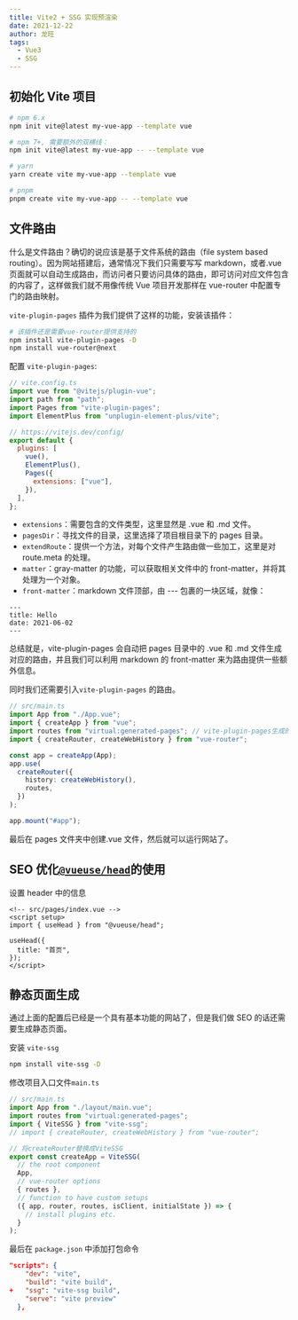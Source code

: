 ```yaml
---
title: Vite2 + SSG 实现预渲染
date: 2021-12-22
author: 龙旺
tags:
  - Vue3
  - SSG
---
```


## 初始化 Vite 项目

```sh
# npm 6.x
npm init vite@latest my-vue-app --template vue

# npm 7+, 需要额外的双横线：
npm init vite@latest my-vue-app -- --template vue

# yarn
yarn create vite my-vue-app --template vue

# pnpm
pnpm create vite my-vue-app -- --template vue
```

## 文件路由

什么是文件路由？确切的说应该是基于文件系统的路由（file system based routing）。因为网站搭建后，通常情况下我们只需要写写 markdown，或者.vue 页面就可以自动生成路由，而访问者只要访问具体的路由，即可访问对应文件包含的内容了，这样做我们就不用像传统 Vue 项目开发那样在 vue-router 中配置专门的路由映射。

`vite-plugin-pages` 插件为我们提供了这样的功能，安装该插件：

```sh
# 该插件还是需要vue-router提供支持的
npm install vite-plugin-pages -D
npm install vue-router@next
```

配置 `vite-plugin-pages`:

```js
// vite.config.ts
import vue from "@vitejs/plugin-vue";
import path from "path";
import Pages from "vite-plugin-pages";
import ElementPlus from "unplugin-element-plus/vite";

// https://vitejs.dev/config/
export default {
  plugins: [
    vue(),
    ElementPlus(),
    Pages({
      extensions: ["vue"],
    }),
  ],
};
```

- `extensions`：需要包含的文件类型，这里显然是 .vue 和 .md 文件。
- `pagesDir`：寻找文件的目录，这里选择了项目根目录下的 pages 目录。
- `extendRoute`：提供一个方法，对每个文件产生路由做一些加工，这里是对 route.meta 的处理。
- `matter`：gray-matter 的功能，可以获取相关文件中的 front-matter，并将其处理为一个对象。
- `front-matter`：markdown 文件顶部，由 --- 包裹的一块区域，就像：

```
---
title: Hello
date: 2021-06-02
---
```

总结就是，vite-plugin-pages 会自动把 pages 目录中的 .vue 和 .md 文件生成对应的路由，并且我们可以利用 markdown 的 front-matter 来为路由提供一些额外信息。

同时我们还需要引入`vite-plugin-pages` 的路由。

```ts
// src/main.ts
import App from "./App.vue";
import { createApp } from "vue";
import routes from "virtual:generated-pages"; // vite-plugin-pages生成的路由信息
import { createRouter, createWebHistory } from "vue-router";

const app = createApp(App);
app.use(
  createRouter({
    history: createWebHistory(),
    routes,
  })
);

app.mount("#app");
```

最后在 pages 文件夹中创建.vue 文件，然后就可以运行网站了。

## SEO 优化[`@vueuse/head`](https://github.com/vueuse/head)的使用

设置 header 中的信息

```vue
<!-- src/pages/index.vue -->
<script setup>
import { useHead } from "@vueuse/head";

useHead({
  title: "首页",
});
</script>
```

## 静态页面生成

通过上面的配置后已经是一个具有基本功能的网站了，但是我们做 SEO 的话还需要生成静态页面。

安装 `vite-ssg`

```sh
npm install vite-ssg -D
```

修改项目入口文件`main.ts`

```ts
// src/main.ts
import App from "./layout/main.vue";
import routes from "virtual:generated-pages";
import { ViteSSG } from "vite-ssg";
// import { createRouter, createWebHistory } from "vue-router";

// 将createRouter替换成ViteSSG
export const createApp = ViteSSG(
  // the root component
  App,
  // vue-router options
  { routes },
  // function to have custom setups
  ({ app, router, routes, isClient, initialState }) => {
    // install plugins etc.
  }
);
```

最后在 `package.json` 中添加打包命令

```json
"scripts": {
    "dev": "vite",
    "build": "vite build",
+   "ssg": "vite-ssg build",
    "serve": "vite preview"
  },
```
